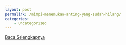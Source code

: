 ```yaml
---
layout: post
permalink: /mimpi-menemukan-anting-yang-sudah-hilang/
categories:
    - Uncategorized
---
```


[Baca Selengkapnya](/10)